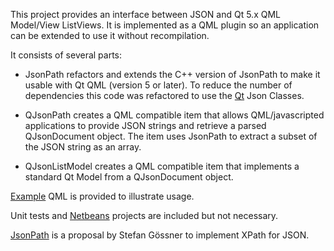 This project provides an interface between JSON and Qt 5.x QML Model/View ListViews. It is implemented as a QML plugin so an application can be extended to use it without recompilation.

It consists of several parts:

  * JsonPath refactors and extends the C++ version of JsonPath to make it usable with Qt QML (version 5 or later). To reduce the number of dependencies this code was refactored to use the [Qt](Qt.md) Json Classes.

  * QJsonPath creates a QML compatible item that allows QML/javascripted applications to provide JSON strings and retrieve a parsed QJsonDocument object. The item uses JsonPath to extract a subset of the JSON string as an array.

  * QJsonListModel creates a QML compatible item that implements a standard Qt Model from a QJsonDocument object.

[Example](Example.md) QML is provided to illustrate usage.

Unit tests and [Netbeans](Netbeans.md) projects are included but not necessary.

[JsonPath](JsonPath.md) is a proposal by Stefan Gössner to implement XPath for JSON.